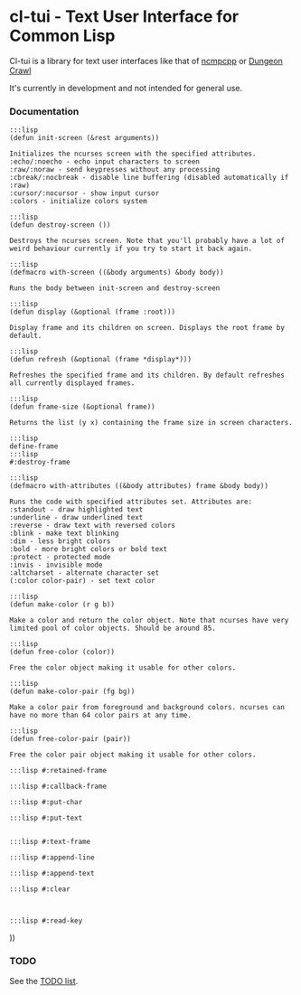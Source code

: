 cl-tui - Text User Interface for Common Lisp
==================================================
Cl-tui is a library for text user interfaces like that of [ncmpcpp](https://screenshots.debian.net/screenshots/n/ncmpcpp/4889_large.png) or [Dungeon Crawl](http://screenshots.debian.net/screenshots/c/crawl/1023_large.png)

It's currently in development and not intended for general use.

### Documentation
    :::lisp
    (defun init-screen (&rest arguments))

    Initializes the ncurses screen with the specified attributes.
    :echo/:noecho - echo input characters to screen
    :raw/:noraw - send keypresses without any processing
    :cbreak/:nocbreak - disable line buffering (disabled automatically if :raw)
    :cursor/:nocursor - show input cursor
    :colors - initialize colors system
    
    :::lisp
    (defun destroy-screen ())

    Destroys the ncurses screen. Note that you'll probably have a lot of weird behaviour currently if you try to start it back again.

    :::lisp
    (defmacro with-screen ((&body arguments) &body body))

    Runs the body between init-screen and destroy-screen

    :::lisp
    (defun display (&optional (frame :root)))

    Display frame and its children on screen. Displays the root frame by default.

    :::lisp
    (defun refresh (&optional (frame *display*)))
    
    Refreshes the specified frame and its children. By default refreshes all currently displayed frames.

    :::lisp
    (defun frame-size (&optional frame))

    Returns the list (y x) containing the frame size in screen characters.

    :::lisp
    define-frame
    :::lisp
    #:destroy-frame

    :::lisp
    (defmacro with-attributes ((&body attributes) frame &body body))

    Runs the code with specified attributes set. Attributes are:
    :standout - draw highlighted text
    :underline - draw underlined text
    :reverse - draw text with reversed colors
    :blink - make text blinking
    :dim - less bright colors
    :bold - more bright colors or bold text
    :protect - protected mode
    :invis - invisible mode
    :altcharset - alternate character set
    (:color color-pair) - set text color

    :::lisp
    (defun make-color (r g b))

    Make a color and return the color object. Note that ncurses have very limited pool of color objects. Should be around 85.

    :::lisp
    (defun free-color (color))

    Free the color object making it usable for other colors.

    :::lisp
    (defun make-color-pair (fg bg))
    
    Make a color pair from foreground and background colors. ncurses can have no more than 64 color pairs at any time.

    :::lisp
    (defun free-color-pair (pair))

    Free the color pair object making it usable for other colors.

    :::lisp #:retained-frame

    :::lisp #:callback-frame

    :::lisp #:put-char

    :::lisp #:put-text


    :::lisp #:text-frame

    :::lisp #:append-line

    :::lisp #:append-text

    :::lisp #:clear



    :::lisp #:read-key

   ))

### TODO
See the [TODO list](https://bitbucket.org/naryl/cl-tui/src/default/TODO.wiki).
